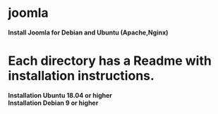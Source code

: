 # joomla
<strong>Install Joomla for Debian and Ubuntu (Apache,Nginx)</strong>

<h1>Each directory has a Readme with installation instructions.</h1>

<strong>Installation Ubuntu 18.04 or higher<br>
Installation Debian 9 or higher</strong>
